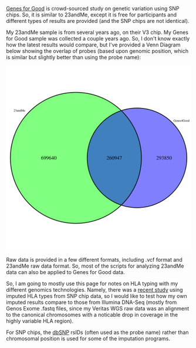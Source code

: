 [Genes for Good](https://genesforgood.sph.umich.edu/) is crowd-sourced study on genetic variation using SNP chips.  So, it is similar to 23andMe, except it is free for participants and different types of results are provided (and the SNP chips are not identical).

My 23andMe sample is from several years ago, on their V3 chip.  My Genes for Good sample was collected a couple years ago.  So, I don't know exactly how the latest results would compare, but I've provided a Venn Diagram below showing the overlap of probes (based upon genomic position, which is similar but slightly better than using the probe name):

![Alt text](https://github.com/cwarden45/DNAseq_templates/blob/master/My_Veritas_WGS/Genes_for_Good/probe_position_overlap.png "SNP Chip Position Overlap")

Raw data is provided in a few different formats, including .vcf format and 23andMe raw data format.  So, most of the scripts for analyzing 23andMe data can also be applied to Genes for Good data.

So, I am going to mostly use this page for notes on HLA typing with my different genomics technologies.  Namely, there was a [recent study](https://www.ncbi.nlm.nih.gov/pubmed/28490672) using imputed HLA types from SNP chip data, so I would like to test how my own imputed results compare to those from Illumina DNA-Seq (mostly from Genos Exome .fastq files, since my Veritas WGS raw data was an alignment to the canonical chromosomes with a noticable drop in coverage in the highly variable HLA region).

For SNP chips, the [dbSNP](https://www.ncbi.nlm.nih.gov/projects/SNP/) rsIDs (often used as the probe name) rather than chromosomal position is used for some of the imputation programs.
